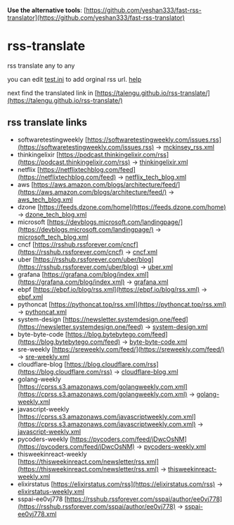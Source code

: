**Use the alternative tools**: [https://github.com/yeshan333/fast-rss-translator](https://github.com/yeshan333/fast-rss-translator)

# rss-translate

rss translate any to any

you can edit [test.ini](https://github.com/talengu/rss-translate/edit/main/test.ini) to add orginal rss url. [help](https://github.com/talengu/rss-translate/issues/2)

next find the translated link in [https://talengu.github.io/rss-translate/](https://talengu.github.io/rss-translate/)

## rss translate links

 - softwaretestingweekly [https://softwaretestingweekly.com/issues.rss](https://softwaretestingweekly.com/issues.rss) -> [mckinsey_rss.xml](https://fastly.jsdelivr.net/gh/yeshan333/rss-translate@main/rss/mckinsey_rss.xml)
 - thinkingelixir [https://podcast.thinkingelixir.com/rss](https://podcast.thinkingelixir.com/rss) -> [thinkingelixir.xml](https://fastly.jsdelivr.net/gh/yeshan333/rss-translate@main/rss/thinkingelixir.xml)
 - netflix [https://netflixtechblog.com/feed](https://netflixtechblog.com/feed) -> [netflix_tech_blog.xml](https://fastly.jsdelivr.net/gh/yeshan333/rss-translate@main/rss/netflix_tech_blog.xml)
 - aws [https://aws.amazon.com/blogs/architecture/feed/](https://aws.amazon.com/blogs/architecture/feed/) -> [aws_tech_blog.xml](https://fastly.jsdelivr.net/gh/yeshan333/rss-translate@main/rss/aws_tech_blog.xml)
 - dzone [https://feeds.dzone.com/home](https://feeds.dzone.com/home) -> [dzone_tech_blog.xml](https://fastly.jsdelivr.net/gh/yeshan333/rss-translate@main/rss/dzone_tech_blog.xml)
 - microsoft [https://devblogs.microsoft.com/landingpage/](https://devblogs.microsoft.com/landingpage/) -> [microsoft_tech_blog.xml](https://fastly.jsdelivr.net/gh/yeshan333/rss-translate@main/rss/microsoft_tech_blog.xml)
 - cncf [https://rsshub.rssforever.com/cncf](https://rsshub.rssforever.com/cncf) -> [cncf.xml](https://fastly.jsdelivr.net/gh/yeshan333/rss-translate@main/rss/cncf.xml)
 - uber [https://rsshub.rssforever.com/uber/blog](https://rsshub.rssforever.com/uber/blog) -> [uber.xml](https://fastly.jsdelivr.net/gh/yeshan333/rss-translate@main/rss/uber.xml)
 - grafana [https://grafana.com/blog/index.xml](https://grafana.com/blog/index.xml) -> [grafana.xml](https://fastly.jsdelivr.net/gh/yeshan333/rss-translate@main/rss/grafana.xml)
 - ebpf [https://ebpf.io/blog/rss.xml](https://ebpf.io/blog/rss.xml) -> [ebpf.xml](https://fastly.jsdelivr.net/gh/yeshan333/rss-translate@main/rss/ebpf.xml)
 - pythoncat [https://pythoncat.top/rss.xml](https://pythoncat.top/rss.xml) -> [pythoncat.xml](https://fastly.jsdelivr.net/gh/yeshan333/rss-translate@main/rss/pythoncat.xml)
 - system-design [https://newsletter.systemdesign.one/feed](https://newsletter.systemdesign.one/feed) -> [system-design.xml](https://fastly.jsdelivr.net/gh/yeshan333/rss-translate@main/rss/system-design.xml)
 - byte-byte-code [https://blog.bytebytego.com/feed](https://blog.bytebytego.com/feed) -> [byte-byte-code.xml](https://fastly.jsdelivr.net/gh/yeshan333/rss-translate@main/rss/byte-byte-code.xml)
 - sre-weekly [https://sreweekly.com/feed/](https://sreweekly.com/feed/) -> [sre-weekly.xml](https://fastly.jsdelivr.net/gh/yeshan333/rss-translate@main/rss/sre-weekly.xml)
 - cloudflare-blog [https://blog.cloudflare.com/rss](https://blog.cloudflare.com/rss) -> [cloudflare-blog.xml](https://fastly.jsdelivr.net/gh/yeshan333/rss-translate@main/rss/cloudflare-blog.xml)
 - golang-weekly [https://cprss.s3.amazonaws.com/golangweekly.com.xml](https://cprss.s3.amazonaws.com/golangweekly.com.xml) -> [golang-weekly.xml](https://fastly.jsdelivr.net/gh/yeshan333/rss-translate@main/rss/golang-weekly.xml)
 - javascript-weekly [https://cprss.s3.amazonaws.com/javascriptweekly.com.xml](https://cprss.s3.amazonaws.com/javascriptweekly.com.xml) -> [javascript-weekly.xml](https://fastly.jsdelivr.net/gh/yeshan333/rss-translate@main/rss/javascript-weekly.xml)
 - pycoders-weekly [https://pycoders.com/feed/jDwcOsNM](https://pycoders.com/feed/jDwcOsNM) -> [pycoders-weekly.xml](https://fastly.jsdelivr.net/gh/yeshan333/rss-translate@main/rss/pycoders-weekly.xml)
 - thisweekinreact-weekly [https://thisweekinreact.com/newsletter/rss.xml](https://thisweekinreact.com/newsletter/rss.xml) -> [thisweekinreact-weekly.xml](https://fastly.jsdelivr.net/gh/yeshan333/rss-translate@main/rss/thisweekinreact-weekly.xml)
 - elixirstatus [https://elixirstatus.com/rss](https://elixirstatus.com/rss) -> [elixirstatus-weekly.xml](https://fastly.jsdelivr.net/gh/yeshan333/rss-translate@main/rss/elixirstatus-weekly.xml)
 - sspai-ee0vj778 [https://rsshub.rssforever.com/sspai/author/ee0vj778](https://rsshub.rssforever.com/sspai/author/ee0vj778) -> [sspai-ee0vj778.xml](https://fastly.jsdelivr.net/gh/yeshan333/rss-translate@main/rss/sspai-ee0vj778.xml)
